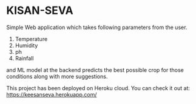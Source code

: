 # KISAN-SEVA


Simple Web application which takes following parameters from the user.

1. Temperature
2. Humidity
3. ph
4. Rainfall

and ML model at the backend predicts the best possible crop for those conditions along with more suggestions.

This project has been deployed on Heroku cloud.
You can check it out at:  https://keesanseva.herokuapp.com/
